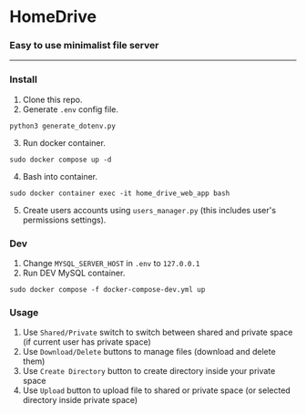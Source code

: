 # HomeDrive
### Easy to use minimalist file server

---
### Install
1. Clone this repo.
2. Generate `.env` config file.
```
python3 generate_dotenv.py
```
3. Run docker container.
```
sudo docker compose up -d
```
4. Bash into container.
```
sudo docker container exec -it home_drive_web_app bash
```
5. Create users accounts using `users_manager.py` (this includes user's permissions settings).

### Dev
1. Change `MYSQL_SERVER_HOST` in `.env` to `127.0.0.1`
2. Run DEV MySQL container.
```
sudo docker compose -f docker-compose-dev.yml up
```

### Usage
1. Use `Shared/Private` switch to switch between shared and private space (if current user has private space)
2. Use `Download/Delete` buttons to manage files (download and delete them)
3. Use `Create Directory` button to create directory inside your private space
4. Use `Upload` button to upload file to shared or private space (or selected directory inside private space)
